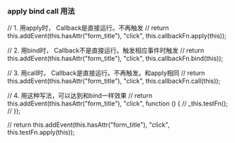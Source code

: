 ### apply bind call 用法
// 1. 用apply时， Callback是直接运行。不再触发
// return this.addEvent(this.hasAttr("form_title"), "click", this.callbackFn.apply(this));

// 2. 用bind时， Callback不是直接运行。触发相应事件时触发
// return this.addEvent(this.hasAttr("form_title"), "click", this.callbackFn.bind(this));

// 3. 用call时， Callback是直接运行。不再触发。和apply相同
// return this.addEvent(this.hasAttr("form_title"), "click", this.callbackFn.call(this));

// 4. 用这种写法，可以达到和bind一样效果
// return this.addEvent(this.hasAttr("form_title"), "click", function () {
// _this.testFn();
// });

// return this.addEvent(this.hasAttr("form_title"), "click", this.testFn.apply(this));